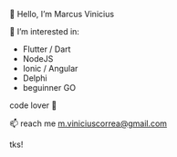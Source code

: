 👋 Hello, I’m Marcus Vinicius

👀 I’m interested in:

- Flutter / Dart
- NodeJS
- Ionic / Angular
- Delphi
- beguinner GO

code lover 💞


📫 reach me m.viniciuscorrea@gmail.com

tks!

<!---
mviniciuscorrea/mviniciuscorrea is a ✨ special ✨ repository because its `README.md` (this file) appears on your GitHub profile.
You can click the Preview link to take a look at your changes.
--->

